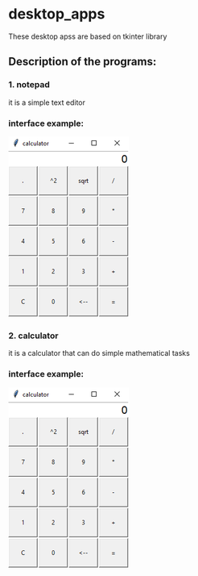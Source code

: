 # desktop_apps
These desktop apss are based on tkinter library

## Description of the programs:

### 1. notepad
it is a simple text editor 

### interface example:
![image](https://github.com/zaitsevIV/desktop_apps/blob/master/calculator.PNG)

### 2. calculator
it is a calculator that can do simple mathematical tasks

### interface example:
![image](https://github.com/zaitsevIV/desktop_apps/blob/master/calculator.PNG)
